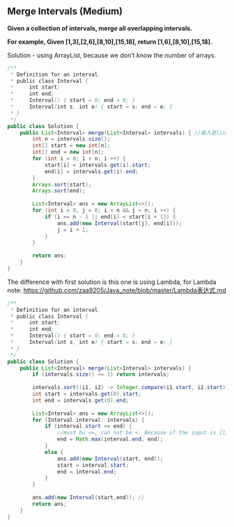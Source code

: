 ## Merge Intervals (Medium)

**Given a collection of intervals, merge all overlapping intervals.**

**For example,
Given [1,3],[2,6],[8,10],[15,18],
return [1,6],[8,10],[15,18].**

Solution - using ArrayList, because we don't know the number of arrays.

```java
/**
 * Definition for an interval.
 * public class Interval {
 *     int start;
 *     int end;
 *     Interval() { start = 0; end = 0; }
 *     Interval(int s, int e) { start = s; end = e; }
 * }
 */
public class Solution {
    public List<Interval> merge(List<Interval> intervals) { //输入是list型的intervals
        int n = intervals.size();
        int[] start = new int[n];
        int[] end = new int[n];
        for (int i = 0; i < n; i ++) {
            start[i] = intervals.get(i).start;
            end[i] = intervals.get(i).end;
        }
        Arrays.sort(start);
        Arrays.sort(end);
    
        List<Interval> ans = new ArrayList<>();     
        for (int i = 0, j = 0; i < n && j < n; i ++) {
            if (i == n - 1 || end[i] < start[i + 1]) {
                ans.add(new Interval(start[j], end[i]));
                j = i + 1;
            }
        }
        
        return ans;
    }
}
```

The difference with first solution is this one is using Lambda, for Lambda note:
https://github.com/zaa9205/Java_note/blob/master/Lambda表达式.md

```java
/**
 * Definition for an interval.
 * public class Interval {
 *     int start;
 *     int end;
 *     Interval() { start = 0; end = 0; }
 *     Interval(int s, int e) { start = s; end = e; }
 * }
 */
public class Solution {
    public List<Interval> merge(List<Interval> intervals) {
        if (intervals.size() <= 1) return intervals;
        
        intervals.sort((i1, i2) -> Integer.compare(i1.start, i2.start));
        int start = intervals.get(0).start;
        int end = intervals.get(0).end;
        
        List<Interval> ans = new ArrayList<>();
        for (Interval interval: intervals) {
            if (interval.start <= end) { 
                //must bu <=, can not be <. Because if the input is [1,3] [2,4] [4,8], the output should be [1,8], if the condition is <, the output is [1,4] [4,8];
                end = Math.max(interval.end, end);
            }
            else {
                ans.add(new Interval(start, end));
                start = interval.start;
                end = interval.end;
            }
        }
        
        ans.add(new Interval(start,end)); //
        return ans;
    }
}
```
